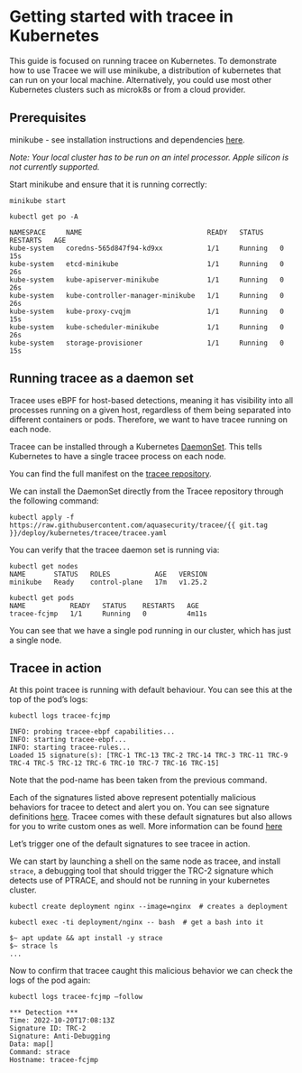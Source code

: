 # Getting started with tracee in Kubernetes 

This guide is focused on running tracee on Kubernetes. To demonstrate how to use Tracee we will use minikube, a distribution of kubernetes that can run on your local machine. Alternatively, you could use most other Kubernetes clusters such as microk8s or from a cloud provider.

## Prerequisites 
 
minikube - see installation instructions and dependencies [here](https://minikube.sigs.k8s.io/docs/start/).

*Note: Your local cluster has to be run on an intel processor. Apple silicon is not currently supported.*
 
Start minikube and ensure that it is running correctly:

``` 
minikube start

```

```
kubectl get po -A

NAMESPACE     NAME                               READY   STATUS    RESTARTS   AGE 
kube-system   coredns-565d847f94-kd9xx           1/1     Running   0          15s 
kube-system   etcd-minikube                      1/1     Running   0          26s 
kube-system   kube-apiserver-minikube            1/1     Running   0          26s 
kube-system   kube-controller-manager-minikube   1/1     Running   0          26s 
kube-system   kube-proxy-cvqjm                   1/1     Running   0          15s 
kube-system   kube-scheduler-minikube            1/1     Running   0          26s 
kube-system   storage-provisioner                1/1     Running   0          15s 
```

## Running tracee as a daemon set

Tracee uses eBPF for host-based detections, meaning it has visibility into all processes running on a given host, regardless of them being separated into different containers or pods. Therefore, we want to have tracee running on each node.

Tracee can be installed through a Kubernetes [DaemonSet](https://kubernetes.io/docs/concepts/workloads/controllers/daemonset/). This tells Kubernetes to have a single tracee process on each node.

You can find the full manifest on the [tracee repository](https://github.com/aquasecurity/tracee/blob/main/deploy/kubernetes/tracee/tracee.yaml).

We can install the DaemonSet directly from the Tracee repository through the following command:

```
kubectl apply -f https://raw.githubusercontent.com/aquasecurity/tracee/{{ git.tag }}/deploy/kubernetes/tracee/tracee.yaml
```

You can verify that the tracee daemon set is running via:

``` 
kubectl get nodes 
NAME       STATUS   ROLES           AGE   VERSION 
minikube   Ready    control-plane   17m   v1.25.2 

kubectl get pods  
NAME           READY   STATUS    RESTARTS   AGE 
tracee-fcjmp   1/1     Running   0          4m11s 
```

You can see that we have a single pod running in our cluster, which has just a single node.  
 
## Tracee in action 

At this point tracee is running with default behaviour. You can see this at the top of the pod’s logs: 

``` 
kubectl logs tracee-fcjmp 

INFO: probing tracee-ebpf capabilities... 
INFO: starting tracee-ebpf... 
INFO: starting tracee-rules... 
Loaded 15 signature(s): [TRC-1 TRC-13 TRC-2 TRC-14 TRC-3 TRC-11 TRC-9 TRC-4 TRC-5 TRC-12 TRC-6 TRC-10 TRC-7 TRC-16 TRC-15]
``` 

Note that the pod-name has been taken from the previous command.

Each of the signatures listed above represent potentially malicious behaviors for tracee to detect and alert you on. You can see signature definitions [here](https://github.com/aquasecurity/tracee/tree/main/signatures). Tracee comes with these default signatures but also allows for you to write custom ones as well. More information can be found [here](../docs/events/index.md)

Let’s trigger one of the default signatures to see tracee in action.

We can start by launching a shell on the same node as tracee, and install `strace`, a debugging tool that should trigger the TRC-2 signature which detects use of PTRACE, and should not be running in your kubernetes cluster.

```
kubectl create deployment nginx --image=nginx  # creates a deployment

kubectl exec -ti deployment/nginx -- bash  # get a bash into it

$~ apt update && apt install -y strace
$~ strace ls
...
```

Now to confirm that tracee caught this malicious behavior we can check the logs of the pod again:

```
kubectl logs tracee-fcjmp –follow

*** Detection ***
Time: 2022-10-20T17:08:13Z
Signature ID: TRC-2
Signature: Anti-Debugging
Data: map[]
Command: strace
Hostname: tracee-fcjmp
```
